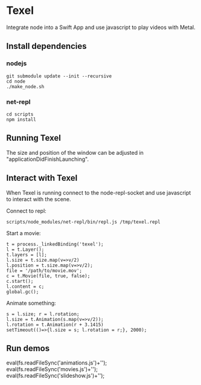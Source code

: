 # Texel

Integrate node into a Swift App and use javascript to play videos with Metal.

## Install dependencies

### nodejs

    git submodule update --init --recursive
    cd node
    ./make_node.sh

### net-repl

    cd scripts
    npm install

## Running Texel

The size and position of the window can be adjusted in "applicationDidFinishLaunching".

## Interact with Texel

When Texel is running connect to the node-repl-socket and use javascript to
interact with the scene.

Connect to repl:

    scripts/node_modules/net-repl/bin/repl.js /tmp/texel.repl

Start a movie:

    t = process._linkedBinding('texel');
    l = t.Layer();
    t.layers = [l];
    l.size = t.size.map(v=>v/2)
    l.position = t.size.map(v=>v/2);
    file = '/path/to/movie.mov';
    c = t.Movie(file, true, false);
    c.start();
    l.content = c;
    global.gc();

Animate something:

    s = l.size; r = l.rotation;
    l.size = t.Animation(s.map(v=>v/2));
    l.rotation = t.Animation(r + 3.1415)
    setTimeout(()=>{l.size = s; l.rotation = r;}, 2000);

## Run demos

eval(fs.readFileSync('animations.js')+'');
eval(fs.readFileSync('movies.js')+'');
eval(fs.readFileSync('slideshow.js')+'');

